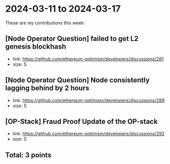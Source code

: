 # 2024-03-11 to 2024-03-17

These are my contributions this week:

## [Node Operator Question] failed to get L2 genesis blockhash
* link: https://github.com/ethereum-optimism/developers/discussions/281
* size: S

## [Node Operator Question] Node consistently lagging behind by 2 hours
* link: https://github.com/ethereum-optimism/developers/discussions/289
* size: S

## [OP-Stack] Fraud Proof Update of the OP-stack
* link: https://github.com/ethereum-optimism/developers/discussions/292
* size: S

## Total: 3 points
